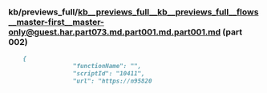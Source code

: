 ### kb/previews_full/kb__previews_full__kb__previews_full__flows__master-first__master-only@guest.har.part073.md.part001.md.part001.md (part 002)

```md
    {
                  "functionName": "",
                  "scriptId": "10411",
                  "url": "https://n95820
```

```

